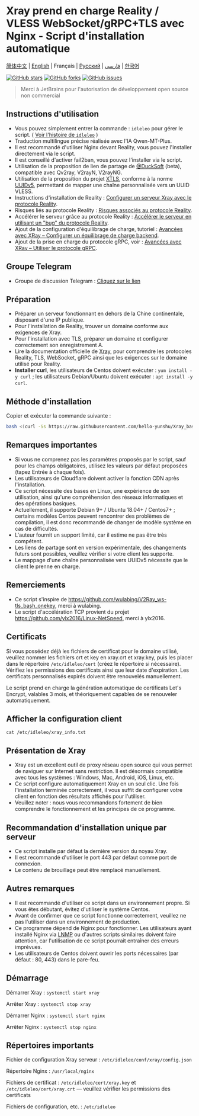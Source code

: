 # Xray prend en charge Reality / VLESS WebSocket/gRPC+TLS avec Nginx - Script d'installation automatique

[简体中文](/README.md) | [English](/languages/en/README.md) | Français | [Русский](/languages/ru/README.md) | [فارسی](/languages/fa/README.md) | [한국어](/languages/ko/README.md)

[![GitHub stars](https://img.shields.io/github/stars/hello-yunshu/Xray_bash_onekey?color=%230885ce)](https://github.com/hello-yunshu/Xray_bash_onekey/stargazers) [![GitHub forks](https://img.shields.io/github/forks/hello-yunshu/Xray_bash_onekey?color=%230885ce)](https://github.com/hello-yunshu/Xray_bash_onekey/network) [![GitHub issues](https://img.shields.io/github/issues/hello-yunshu/Xray_bash_onekey)](https://github.com/hello-yunshu/Xray_bash_onekey/issues)

> Merci à JetBrains pour l'autorisation de développement open source non commercial

## Instructions d'utilisation

* Vous pouvez simplement entrer la commande : `idleleo` pour gérer le script. ( [Voir l'histoire de `idleleo`](https://github.com/hello-yunshu/Xray_bash_onekey/wiki/Backstory#la-voie-immortelle-didleleo) )
* Traduction multilingue précise réalisée avec l'IA Qwen-MT-Plus.
* Il est recommandé d'utiliser Nginx devant Reality, vous pouvez l'installer directement via le script.
* Il est conseillé d'activer fail2ban, vous pouvez l'installer via le script.
* Utilisation de la proposition de lien de partage de [@DuckSoft](https://github.com/DuckSoft) (beta), compatible avec Qv2ray, V2rayN, V2rayNG.
* Utilisation de la proposition du projet [XTLS](https://github.com/XTLS/Xray-core/issues/158), conforme à la norme [UUIDv5](https://tools.ietf.org/html/rfc4122#section-4.3), permettant de mapper une chaîne personnalisée vers un UUID VLESS.
* Instructions d'installation de Reality : [Configurer un serveur Xray avec le protocole Reality](https://hey.run/archives/da-jian-xray-reality-xie-yi-fu-wu-qi).
* Risques liés au protocole Reality : [Risques associés au protocole Reality](https://hey.run/archives/reality-xie-yi-de-feng-xian).
* Accélérer le serveur grâce au protocole Reality : [Accélérer le serveur en utilisant un "bug" du protocole Reality](https://hey.run/archives/use-reality).
* Ajout de la configuration d'équilibrage de charge, tutoriel : [Avancées avec XRay – Configurer un équilibrage de charge backend](https://hey.run/archives/xrayjin-jie-wan-fa---da-jian-hou-duan-fu-wu-qi-fu-zai-jun-heng).
* Ajout de la prise en charge du protocole gRPC, voir : [Avancées avec XRay – Utiliser le protocole gRPC](https://hey.run/archives/xrayjin-jie-wan-fa---shi-yong-grpcxie-yi).

## Groupe Telegram

* Groupe de discussion Telegram : [Cliquez sur le lien](https://t.me/+48VSqv7xIIFmZDZl)

## Préparation

* Préparer un serveur fonctionnant en dehors de la Chine continentale, disposant d'une IP publique.
* Pour l'installation de Reality, trouver un domaine conforme aux exigences de Xray.
* Pour l'installation avec TLS, préparer un domaine et configurer correctement son enregistrement A.
* Lire la documentation officielle de [Xray](https://xtls.github.io), pour comprendre les protocoles Reality, TLS, WebSocket, gRPC ainsi que les exigences sur le domaine utilisé pour Reality.
* **Installer curl**, les utilisateurs de Centos doivent exécuter : `yum install -y curl` ; les utilisateurs Debian/Ubuntu doivent exécuter : `apt install -y curl`.

## Méthode d'installation

Copier et exécuter la commande suivante :

``` bash
bash <(curl -Ss https://raw.githubusercontent.com/hello-yunshu/Xray_bash_onekey/main/install.sh)
```

## Remarques importantes

* Si vous ne comprenez pas les paramètres proposés par le script, sauf pour les champs obligatoires, utilisez les valeurs par défaut proposées (tapez Entrée à chaque fois).
* Les utilisateurs de Cloudflare doivent activer la fonction CDN après l'installation.
* Ce script nécessite des bases en Linux, une expérience de son utilisation, ainsi qu'une compréhension des réseaux informatiques et des opérations basiques.
* Actuellement, il supporte Debian 9+ / Ubuntu 18.04+ / Centos7+ ; certains modèles Centos peuvent rencontrer des problèmes de compilation, il est donc recommandé de changer de modèle système en cas de difficultés.
* L'auteur fournit un support limité, car il estime ne pas être très compétent.
* Les liens de partage sont en version expérimentale, des changements futurs sont possibles, veuillez vérifier si votre client les supporte.
* Le mappage d'une chaîne personnalisée vers UUIDv5 nécessite que le client le prenne en charge.

## Remerciements

* Ce script s'inspire de <https://github.com/wulabing/V2Ray_ws-tls_bash_onekey>, merci à wulabing.
* Le script d'accélération TCP provient du projet <https://github.com/ylx2016/Linux-NetSpeed>, merci à ylx2016.

## Certificats

Si vous possédez déjà les fichiers de certificat pour le domaine utilisé, veuillez nommer les fichiers crt et key en xray.crt et xray.key, puis les placer dans le répertoire `/etc/idleleo/cert` (créez le répertoire si nécessaire). Vérifiez les permissions des certificats ainsi que leur date d'expiration. Les certificats personnalisés expirés doivent être renouvelés manuellement.

Le script prend en charge la génération automatique de certificats Let's Encrypt, valables 3 mois, et théoriquement capables de se renouveler automatiquement.

## Afficher la configuration client

`cat /etc/idleleo/xray_info.txt`

## Présentation de Xray

* Xray est un excellent outil de proxy réseau open source qui vous permet de naviguer sur Internet sans restriction. Il est désormais compatible avec tous les systèmes : Windows, Mac, Android, iOS, Linux, etc.
* Ce script configure automatiquement Xray en un seul clic. Une fois l'installation terminée correctement, il vous suffit de configurer votre client en fonction des résultats affichés pour l'utiliser.
* Veuillez noter : nous vous recommandons fortement de bien comprendre le fonctionnement et les principes de ce programme.

## Recommandation d'installation unique par serveur

* Ce script installe par défaut la dernière version du noyau Xray.
* Il est recommandé d'utiliser le port 443 par défaut comme port de connexion.
* Le contenu de brouillage peut être remplacé manuellement.

## Autres remarques

* Il est recommandé d'utiliser ce script dans un environnement propre. Si vous êtes débutant, évitez d'utiliser le système Centos.
* Avant de confirmer que ce script fonctionne correctement, veuillez ne pas l'utiliser dans un environnement de production.
* Ce programme dépend de Nginx pour fonctionner. Les utilisateurs ayant installé Nginx via [LNMP](https://lnmp.org) ou d'autres scripts similaires doivent faire attention, car l'utilisation de ce script pourrait entraîner des erreurs imprévues.
* Les utilisateurs de Centos doivent ouvrir les ports nécessaires (par défaut : 80, 443) dans le pare-feu.

## Démarrage

Démarrer Xray : `systemctl start xray`

Arrêter Xray : `systemctl stop xray`

Démarrer Nginx : `systemctl start nginx`

Arrêter Nginx : `systemctl stop nginx`

## Répertoires importants

Fichier de configuration Xray serveur : `/etc/idleleo/conf/xray/config.json`

Répertoire Nginx : `/usr/local/nginx`

Fichiers de certificat : `/etc/idleleo/cert/xray.key` et `/etc/idleleo/cert/xray.crt` — veuillez vérifier les permissions des certificats

Fichiers de configuration, etc. : `/etc/idleleo`